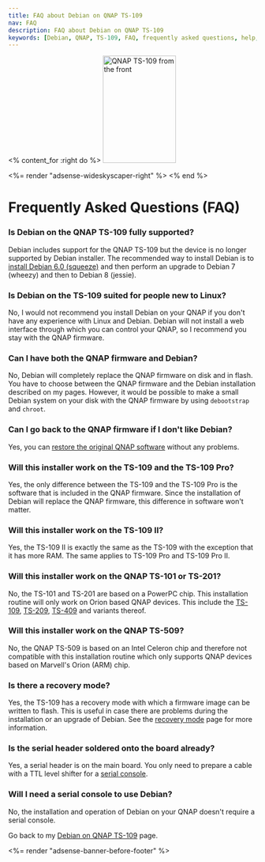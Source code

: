 ```yaml
---
title: FAQ about Debian on QNAP TS-109
nav: FAQ
description: FAQ about Debian on QNAP TS-109
keywords: [Debian, QNAP, TS-109, FAQ, frequently asked questions, help, troubleshooting]
---
```


<% content_for :right do %>
<img src = "../images/r_ts109_front.jpg" class="border" alt="QNAP TS-109 from the front" width="148" height="217" />

<%= render "adsense-wideskyscaper-right" %>
<% end %>

<h1>Frequently Asked Questions (FAQ)</h1>

<h3>Is Debian on the QNAP TS-109 fully supported?</h3>

Debian includes support for the QNAP TS-109 but the device is no longer
supported by Debian installer.  The recommended way to install Debian is to
<a href="../install/">install Debian 6.0 (squeeze)</a> and then perform an
upgrade to Debian 7 (wheezy) and then to Debian 8 (jessie).

<h3>Is Debian on the TS-109 suited for people new to Linux?</h3>

No, I would not recommend you install Debian on your QNAP if you don't have
any experience with Linux and Debian.  Debian will not install a web
interface through which you can control your QNAP, so I recommend you stay
with the QNAP firmware.

<h3>Can I have both the QNAP firmware and Debian?</h3>

No, Debian will completely replace the QNAP firmware on disk and in flash.
You have to choose between the QNAP firmware and the Debian installation
described on my pages.  However, it would be possible to make a small
Debian system on your disk with the QNAP firmware by using `debootstrap`
and `chroot`.

<h3>Can I go back to the QNAP firmware if I don't like Debian?</h3>

Yes, you can <a href = "../deinstall/">restore the original QNAP
software</a> without any problems.

<h3>Will this installer work on the TS-109 and the TS-109 Pro?</h3>

Yes, the only difference between the TS-109 and the TS-109 Pro is the
software that is included in the QNAP firmware.  Since the installation of
Debian will replace the QNAP firmware, this difference in software won't
matter.

<h3>Will this installer work on the TS-109 II?</h3>

Yes, the TS-109 II is exactly the same as the TS-109 with the exception
that it has more RAM.  The same applies to TS-109 Pro and TS-109 Pro II.

<h3>Will this installer work on the QNAP TS-101 or TS-201?</h3>

No, the TS-101 and TS-201 are based on a PowerPC chip.  This installation
routine will only work on Orion based QNAP devices.  This include the <a
href = "../../ts-109/">TS-109</a>, <a href = "../../ts-209/">TS-209</a>, <a
href = "../../ts-409/">TS-409</a> and variants thereof.

<h3>Will this installer work on the QNAP TS-509?</h3>

No, the QNAP TS-509 is based on an Intel Celeron chip and therefore not
compatible with this installation routine which only supports QNAP devices
based on Marvell's Orion (ARM) chip.

<h3>Is there a recovery mode?</h3>

Yes, the TS-109 has a recovery mode with which a firmware image can be
written to flash.  This is useful in case there are problems during the
installation or an upgrade of Debian.  See the <a href =
"../recovery/">recovery mode</a> page for more information.

<h3>Is the serial header soldered onto the board already?</h3>

Yes, a serial header is on the main board.  You only need to prepare a
cable with a TTL level shifter for a <a href = "../serial/">serial
console</a>.

<h3>Will I need a serial console to use Debian?</h3>

No, the installation and operation of Debian on your QNAP doesn't require a
serial console.

Go back to my <a href = "..">Debian on QNAP TS-109</a> page.

<div class="bbf">
<%= render "adsense-banner-before-footer" %>
</div>


